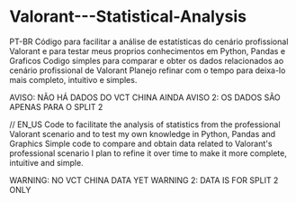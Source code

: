 # Valorant---Statistical-Analysis
PT-BR
Código para facilitar a análise de estatísticas do cenário profissional Valorant e para testar meus proprios conhecimentos em Python, Pandas e Graficos 
Codigo simples para comparar e obter os dados relacionados ao cenário profissional de Valorant
Planejo refinar com o tempo para deixa-lo mais completo, intuitivo e simples.

AVISO: NÃO HÁ DADOS DO VCT CHINA AINDA
AVISO 2: OS DADOS SÃO APENAS PARA O SPLIT 2 

//
EN_US
Code to facilitate the analysis of statistics from the professional Valorant scenario and to test my own knowledge in Python, Pandas and Graphics 
Simple code to compare and obtain data related to Valorant's professional scenario
I plan to refine it over time to make it more complete, intuitive and simple.

WARNING: NO VCT CHINA DATA YET
WARNING 2: DATA IS FOR SPLIT 2 ONLY
